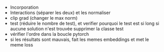 - Incorporation
- Interactions (séparer les deux) et les normaliser 
- clip grad (changer le max norm)
- test (réduire le nombre de test), et verifier pourquoi le test est si long si aucune solution n'est trouvée supprimer la classe test
- vérifier l'ordre dans la boucle pytorch
- si les résultats sont mauvais, fait les memes embeddings et met le meme loss 